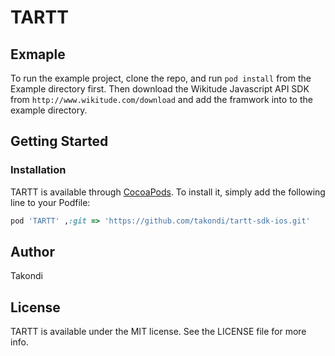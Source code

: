 # TARTT

## Exmaple 

To run the example project, clone the repo, and run `pod install` from the Example directory first.
Then download the Wikitude Javascript API SDK from `http://www.wikitude.com/download` and add the framwork into to the example directory.

## Getting Started

### Installation

TARTT is available through [CocoaPods](http://cocoapods.org). To install
it, simply add the following line to your Podfile:

```ruby
pod 'TARTT' ,:git => 'https://github.com/takondi/tartt-sdk-ios.git'  
```

## Author

Takondi

## License

TARTT is available under the MIT license. See the LICENSE file for more info.
